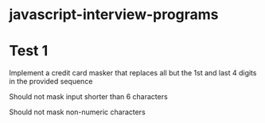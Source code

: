 # javascript-interview-programs
# Test 1
Implement a credit card masker that replaces all but the 1st and last 4 digits in the provided sequence

Should not mask input shorter than 6 characters

Should not mask non-numeric characters
